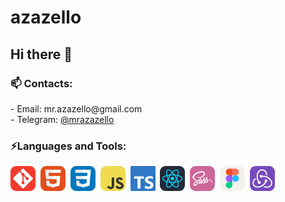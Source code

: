 # azazello

## Hi there 👋

<h3 align="left"> 📫 Contacts:</h3>
- Email: mr.azazello@gmail.com <br>
- Telegram: <a href="https://t.me/mrazazello" alt="Telegram">@mrazazello</a>


<h3 align="left"> ⚡Languages and Tools:</h3>

<div>
  <img src="./assets/git.svg" title="git" alt="git" width="40" height="40"/>&nbsp
  <img src="./assets/html.svg" title="html5" alt="html5" width="40" height="40"/>&nbsp
  <img src="./assets/css.svg" title="css" alt="css" width="40" height="40"/>&nbsp
  <img src="./assets/javascript.svg" title="javascript" alt="javascript" width="40" height="40"/>&nbsp
  <img src="./assets/typescript.svg" title="typescript" alt="typescript" width="40" height="40"/>&nbsp
  <img src="./assets/react.svg" title="react" alt="react" width="40" height="40"/>&nbsp
  <img src="./assets/sass.svg" title="sass/scss" alt="sass/scss" width="40" height="40"/>&nbsp;
  <img src="./assets/figma.svg" title="figma" alt="figma" width="40" height="40"/>&nbsp;
  <img src="./assets/redux.svg" title="redux" alt="redux" width="40" height="40"/>&nbsp;
</div>